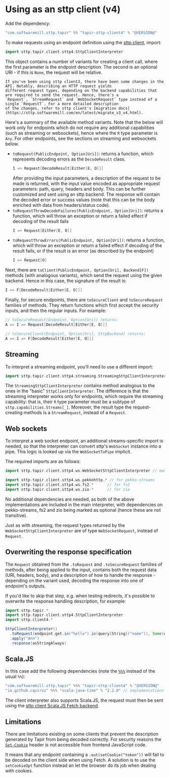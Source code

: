 # Using as an sttp client (v4)

Add the dependency:

```scala
"com.softwaremill.sttp.tapir" %% "tapir-sttp-client4" % "@VERSION@"
```

To make requests using an endpoint definition using the [sttp client](https://github.com/softwaremill/sttp), import:

```scala mdoc:compile-only
import sttp.tapir.client.sttp4.SttpClientInterpreter
```

This object contains a number of variants for creating a client call, where the first parameter is the endpoint description.
The second is an optional URI - if this is `None`, the request will be relative.

```{note}
If you've been using sttp client3, there have been some changes in the API. Notably, describing an HTTP request yields
different request types, depending on the backend capabilities that are required to send the request. Hence, there's a
`Request`, `StreamRequest` and `WebSocketRequest` type instead of a single `RequestT`. For a more detailed description 
of the changes, refer to sttp client's [migration docs](https://sttp.softwaremill.com/en/latest/migrate_v3_v4.html).
```

Here's a summary of the available method variants. Note that the below will work only for endpoints which do not 
require any additional capabilities (such as streaming or websockets), hence where the `R` type parameter is `Any`.
For other endpoints, see the sections on streaming and websockets below.

- `toRequest(PublicEndpoint, Option[Uri])`: returns a function, which represents decoding errors as the `DecodeResult`
  class.
  ```scala
  I => Request[DecodeResult[Either[E, O]]] 
  ```
  After providing the input parameters, a description of the request to be made is returned, with the input value
  encoded as appropriate request parameters: path, query, headers and body. This can be further customized and sent 
  using an sttp backend. The response will contain the decoded error or success values (note that this can be the 
  body enriched with data from headers/status code).  
- `toRequestThrowDecodeFailures(PublicEndpoint, Option[Uri])`: returns a function, which will throw an exception or 
  return a failed effect if decoding of the result fails
  ```scala
  I => Request[Either[E, O]] 
  ```
- `toRequestThrowErrors(PublicEndpoint, Option[Uri])`: returns a function, which will throw an exception or
  return a failed effect if decoding of the result fails, or if the result is an error (as described by the endpoint) 
  ```scala
  I => Request[O] 
  ```

Next, there are `toClient(PublicEndpoint, Option[Uri], Backend[F])` methods (with analogous variants), which
send the request using the given backend. Hence in this case, the signature of the result is:

```scala
I => F[DecodeResult[Either[E, O]]]
```

Finally, for secure endpoints, there are `toSecureClient` and `toSecureRequest` families of methods. They return
functions which first accept the security inputs, and then the regular inputs. For example:

```scala
// toSecureRequest(Endpoint, Option[Uri]) returns: 
A => I => Request[DecodeResult[Either[E, O]]] 

// toSecureClient(Endpoint, Option[Uri], SttpBackend) returns:
A => I => F[DecodeResult[Either[E, O]]]
```

## Streaming

To interpret a streaming endpoint, you'll need to use a different import:

```scala mdoc:compile-only
import sttp.tapir.client.sttp4.streaming.StreamingSttpClientInterpreter
```

The `StreamingSttpClientInterpreter` contains method analogous to the ones in the "basic" `SttpClientInterpreter`.
The difference is that the streaming interpreter works only for endpoints, which require the streaming capability:
that is, their `R` type parameter must be a subtype of `sttp.capabilities.Streams[_]`. Moreover, the result type
the request-creating methods is a `StreamRequest`, instead of a `Request`.

## Web sockets

To interpret a web socket endpoint, an additional streams-specific import is needed, so that the interpreter can
convert sttp's `WebSocket` instance into a pipe. This logic is looked up via the `WebSocketToPipe` implicit.

The required imports are as follows:

```scala
import sttp.tapir.client.sttp4.ws.WebSocketSttpClientInterpreter // mandatory

import sttp.tapir.client.sttp4.ws.pekkohttp.* // for pekko-streams
import sttp.tapir.client.sttp4.ws.fs2.*      // for fs2
import sttp.tapir.client.sttp4.ws.zio.*      // for zio
```

No additional dependencies are needed, as both of the above implementations are included in the main interpreter, 
with dependencies on pekko-streams, fs2 and zio being marked as optional (hence these are not transitive).

Just as with streaming, the request types returned by the `WebSocketSttpClientInterpreter` are of type 
`WebSocketRequest`, instead of `Request`.

## Overwriting the response specification

The `Request` obtained from the `.toRequest` and `.toSecureRequest` families of methods, after being applied to the 
input, contains both the request data (URI, headers, body), and a description of how to handle the response -
depending on the variant used, decoding the response into one of endpoint's outputs.

If you'd like to skip that step, e.g. when testing redirects, it's possible to overwrite the response handling 
description, for example:

```scala mdoc:compile-only
import sttp.tapir.*
import sttp.tapir.client.sttp4.SttpClientInterpreter
import sttp.client4.*

SttpClientInterpreter()
  .toRequest(endpoint.get.in("hello").in(query[String]("name")), Some(uri"http://localhost:8080"))
  .apply("Ann")
  .response(asStringAlways)
```

## Scala.JS

In this case add the following dependencies (note the [`%%%`](https://www.scala-js.org/doc/project/dependencies.html) 
instead of the usual `%%`):

```scala
"com.softwaremill.sttp.tapir" %%% "tapir-sttp-client4" % "@VERSION@"
"io.github.cquiroz" %%% "scala-java-time" % "2.2.0" // implementations of java.time classes for Scala.JS
```

The client interpreter also supports Scala.JS, the request must then be sent using the
[sttp client Scala.JS Fetch backend](https://sttp.softwaremill.com/en/latest/backends/javascript/fetch.html).

## Limitations

There are limitations existing on some clients that prevent the description generated by Tapir from being decoded 
correctly. For security reasons the [`Set-Cookie`](https://developer.mozilla.org/en-US/docs/Web/HTTP/Headers/Set-Cookie) 
header is not accessible from frontend JavaScript code.

It means that any endpoint containing a `.out(setCookie("token"))` will fail to be decoded on the client side when 
using Fetch. A solution is to use the `setCookieOpt` function instead an let the browser do its job when dealing with 
cookies.
